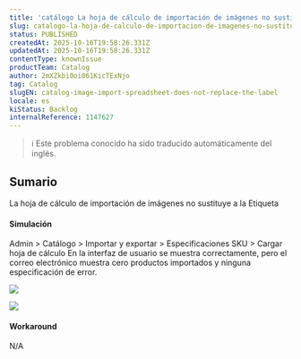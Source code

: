 ```yaml
---
title: 'catálogo La hoja de cálculo de importación de imágenes no sustituye a la etiqueta'
slug: catalogo-la-hoja-de-calculo-de-importacion-de-imagenes-no-sustituye-a-la-etiqueta
status: PUBLISHED
createdAt: 2025-10-16T19:58:26.331Z
updatedAt: 2025-10-16T19:58:26.331Z
contentType: knownIssue
productTeam: Catalog
author: 2mXZkbi0oi061KicTExNjo
tag: Catalog
slugEN: catalog-image-import-spreadsheet-does-not-replace-the-label
locale: es
kiStatus: Backlog
internalReference: 1147627
---
```


>ℹ️ Este problema conocido ha sido traducido automáticamente del inglés.

## Sumario


La hoja de cálculo de importación de imágenes no sustituye a la Etiqueta


#### Simulación


Admin > Catálogo > Importar y exportar > Especificaciones SKU > Cargar hoja de cálculo
En la interfaz de usuario se muestra correctamente, pero el correo electrónico muestra cero productos importados y ninguna especificación de error.

 ![](https://vtexhelp.zendesk.com/attachments/token/kisyvWtG1pHFXiOJUpAKuvegC/?name=image.png)

 ![](https://vtexhelp.zendesk.com/attachments/token/Xspj9Ld4DLyZPpwJIdHq6cq0i/?name=image.png)


#### Workaround


N/A



